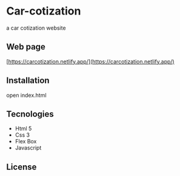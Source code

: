 # Car-cotization
a car cotization website


## Web page
[https://carcotization.netlify.app/](https://carcotization.netlify.app/)

## Installation

open index.html


## Tecnologies

- Html 5
- Css 3
- Flex Box
- Javascript


## License
